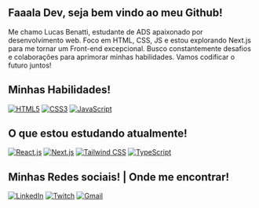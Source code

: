 ## Faaala Dev, seja bem vindo ao meu Github!
Me chamo  Lucas Benatti, estudante de ADS apaixonado por desenvolvimento web. Foco em HTML, CSS, JS e estou explorando Next.js para me tornar um Front-end excepcional. Busco constantemente desafios e colaborações para aprimorar minhas habilidades. Vamos codificar o futuro juntos!

## Minhas Habilidades!
[![HTML5](https://img.shields.io/badge/HTML5-E34F26?style=for-the-badge&labelColor=black&logo=html5&logoColor=E34F26)](https://developer.mozilla.org/en-US/docs/Web/Guide/HTML/HTML5)
[![CSS3](https://img.shields.io/badge/CSS3-1572B6?style=for-the-badge&labelColor=black&logo=css3&logoColor=1572B6)](https://developer.mozilla.org/en-US/docs/Web/CSS)
[![JavaScript](https://img.shields.io/badge/JavaScript-F7DF1E?style=for-the-badge&labelColor=black&logo=javascript&logoColor=F7DF1E)](https://developer.mozilla.org/en-US/docs/Web/JavaScript)

## O que estou estudando atualmente!
[![React.js](https://img.shields.io/badge/React.js-61DAFB?style=for-the-badge&labelColor=black&logo=react&logoColor=61DAFB)](https://reactjs.org/)
[![Next.js](https://img.shields.io/badge/Next.js-000000?style=for-the-badge&labelColor=black&logo=next.js&logoColor=white)](https://nextjs.org/) 
[![Tailwind CSS](https://img.shields.io/badge/Tailwind%20CSS-38B2AC?style=for-the-badge&labelColor=black&logo=tailwind-css&logoColor=38B2AC)](https://tailwindcss.com/)
[![TypeScript](https://img.shields.io/badge/TypeScript-007ACC?style=for-the-badge&labelColor=black&logo=typescript&logoColor=007ACC)](https://www.typescriptlang.org/)

## Minhas Redes sociais! | Onde me encontrar!
[![LinkedIn](https://img.shields.io/badge/LinkedIn-0077B5?style=for-the-badge&logo=linkedin&logoColor=white)](https://www.linkedin.com/in/lucasbenatticaffe/)
[![Twitch](https://img.shields.io/badge/Twitch-9146FF?style=for-the-badge&logo=twitch&logoColor=white)](https://twitch.tv/kelloto)
[![Gmail](https://img.shields.io/badge/Gmail-red?style=for-the-badge&logo=gmail&logoColor=white)](mailto:contatobenatti@gmail.com)

